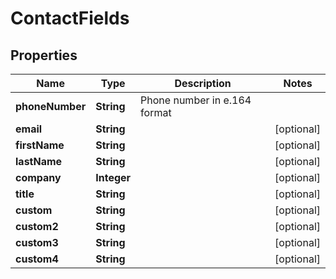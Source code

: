 
# ContactFields

## Properties
Name | Type | Description | Notes
------------ | ------------- | ------------- | -------------
**phoneNumber** | **String** | Phone number in e.164 format | 
**email** | **String** |  |  [optional]
**firstName** | **String** |  |  [optional]
**lastName** | **String** |  |  [optional]
**company** | **Integer** |  |  [optional]
**title** | **String** |  |  [optional]
**custom** | **String** |  |  [optional]
**custom2** | **String** |  |  [optional]
**custom3** | **String** |  |  [optional]
**custom4** | **String** |  |  [optional]



